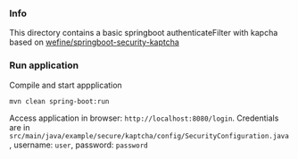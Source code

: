 ### Info

This directory contains a basic springboot authenticateFilter with kapcha based on
[wefine/springboot-security-kaptcha](https://github.com/wefine/springboot-security-kaptcha)

### Run application

Compile and start appplication
```sh
mvn clean spring-boot:run
```
Access application in browser: `http://localhost:8080/login`. 
Credentials are in `src/main/java/example/secure/kaptcha/config/SecurityConfiguration.java`, username: `user`, password: `password`
